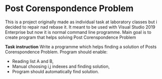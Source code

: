 # Post Corenspondence Problem

This is a project originally made as individual task at laboratory classes but i decided to repair nad rebase it. It meant to be used with Visual Studio 2019 Enterprise but now it is normal command line programme. Main goal is to create program that helps solving Post Corenspondence Problem 

**Task instruction**
Write a programme which helps finding a solution of Posts Corenspondence Problem.
Program should enable:
* Reading list A and B,
* Manual choosing i,j indexes and finding solution,
* Program should automatically find solution.